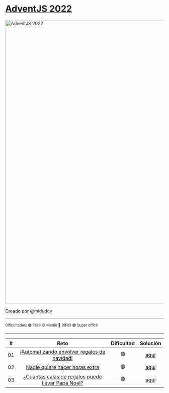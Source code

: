 # [AdventJS 2022](https://adventjs.dev/)

<img alt="AdventJS 2022" src="https://efecomunica.efe.com/wp-content/uploads/2022/12/rss-efea4f235aff03a9b1ad640ba685263d8e85546e902w.jpg" width="900" />

Creado por [@midudev](https://twitter.com/midudev)

---

<sub>Dificultades: 🟢 Fácil 🟡 Medio 🔴 Difícil 🟣 Super difícil</sub>

---

|  #  |                                            Reto                                             | Dificultad |                                                      Solución                                                      |
| :-: | :-----------------------------------------------------------------------------------------: | :--------: | :----------------------------------------------------------------------------------------------------------------: |
| 01  |    [¡Automatizando envolver regalos de navidad!](https://adventjs.dev/challenges/2022/1)    |     🟢     |    [aquí](https://github.com/PaulJDev/adventjs-2022/tree/main/src/01_Automatizando_envolver_regalos_de_navidad)    |
| 02  |          [Nadie quiere hacer horas extra](https://adventjs.dev/challenges/2022/2)           |     🟢     |         [aquí](https://github.com/PaulJDev/adventjs-2022/tree/main/src/02_Nadie_quiere_hacer_horas_extra)          |
| 03  | [¿Cuántas cajas de regalos puede llevar Papá Noel?](https://adventjs.dev/challenges/2022/3) |     🟢     | [aquí](https://github.com/PaulJDev/adventjs-2022/tree/main/src/03_Cuantas_cajas_de_regalos_puede_llevar_Papa_Noel) |
